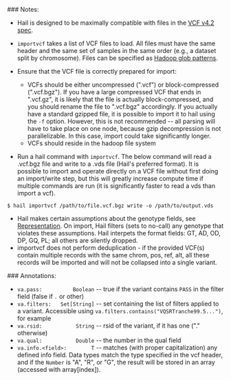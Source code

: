 <div class="cmdhead"></div>

<div class="description"></div>

<div class="synopsis"></div>

<div class="options"></div>

<div class="cmdsubsection">
### Notes:

 - Hail is designed to be maximally compatible with files in the [VCF v4.2 spec](https://samtools.github.io/hts-specs/VCFv4.2.pdf).

 - `importvcf` takes a list of VCF files to load.  All files must have the same header and the same set of samples in the same order (e.g., a dataset split by chromosome).  Files can be specified as [Hadoop glob patterns](#hadoopglob).
 
 - Ensure that the VCF file is correctly prepared for import:
   - VCFs should be either uncompressed (".vcf") or block-compressed (".vcf.bgz").  If you have a large compressed VCF that ends in ".vcf.gz", it is likely that the file is actually block-compressed, and you should rename the file to ".vcf.bgz" accordingly.  If you actually have a standard gzipped file, it is possible to import it to hail using the `-f` option.  However, this is not recommended -- all parsing will have to take place on one node, because gzip decompression is not parallelizable.  In this case, import could take significantly longer.
   - VCFs should reside in the hadoop file system
 - Run a hail command with `importvcf`.  The below command will read a .vcf.bgz file and write to a .vds file (Hail's preferred format).  It is possible to import and operate directly on a VCF file without first doing an import/write step, but this will greatly increase compute time if multiple commands are run (it is significantly faster to read a vds than import a vcf).
``` 
$ hail importvcf /path/to/file.vcf.bgz write -o /path/to/output.vds
```

 - Hail makes certain assumptions about the genotype fields, see [Representation](#Representation).  On import, Hail filters (sets to no-call) any genotype that violates these assumptions.  Hail interpets the format fields: GT, AD, OD, DP, GQ, PL; all others are silently dropped.
 - importvcf does not perform deduplication - if the provided VCF(s) contain multiple records with the same chrom, pos, ref, alt, all these records will be imported and will not be collapsed into a single variant. 
</div>


<div class="cmdsubsection">
### <a name="importvcf_annotations"></a>Annotations:

 - `va.pass:          Boolean` -- true if the variant contains `PASS` in the filter field (false if `.` or other)
 - `va.filters:   Set[String]` -- set containing the list of filters applied to a variant.  Accessible using `va.filters.contains("VQSRTranche99.5...")`, for example
 - `va.rsid:           String` -- rsid of the variant, if it has one ("." otherwise)
 - `va.qual:           Double` -- the number in the qual field
 - `va.info.<field>:        T` -- matches (with proper capitalization) any defined info field.  Data types match the type specified in the vcf header, and if the `Number` is "A", "R", or "G", the result will be stored in an array (accessed with array\[index\]).
</div>
